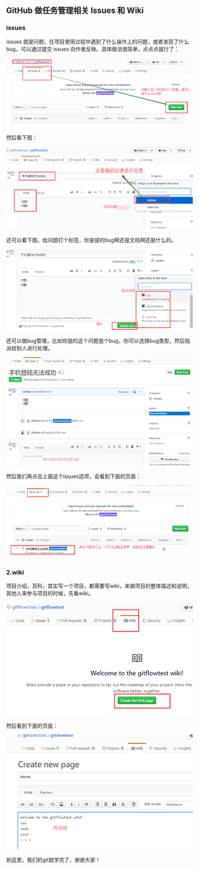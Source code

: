 ## GitHub 做任务管理相关 Issues 和 Wiki

### issues

issues 就是问题，在项目使用过程中遇到了什么操作上的问题，或者发现了什么 bug，可以通过提交 issues 向作者反映。具体做法很简单，点点点就行了：

![img](issues-wiki.assets/988061-20191021220110493-1914835709.png)

然后看下图：

![img](issues-wiki.assets/988061-20191021220602556-953724024.png)

还可以看下图，给问题打个标签，你是提的bug啊还是文档啊还是什么的。

![img](issues-wiki.assets/988061-20191021220443250-1317892656.png)

还可以做bug管理，比如你提的这个问题是个bug，你可以选择bug类型，然后指派给别人进行处理。

![img](issues-wiki.assets/988061-20191021220745609-1007905329.png)

然后我们再点击上面这个issues选项，会看到下面的页面：

![img](issues-wiki.assets/988061-20191021220844009-235439269.png)

### 2.wiki

项目介绍，百科，其实写一个项目，都需要写wiki，来做项目的整体描述和说明，其他人来参与项目的时候，先看wiki。

![img](issues-wiki.assets/988061-20191021220941653-266480100.png)

然后看到下面的页面：

![img](issues-wiki.assets/988061-20191021221109607-451028730.png)

到这里，我们的git就学完了，谢谢大家！